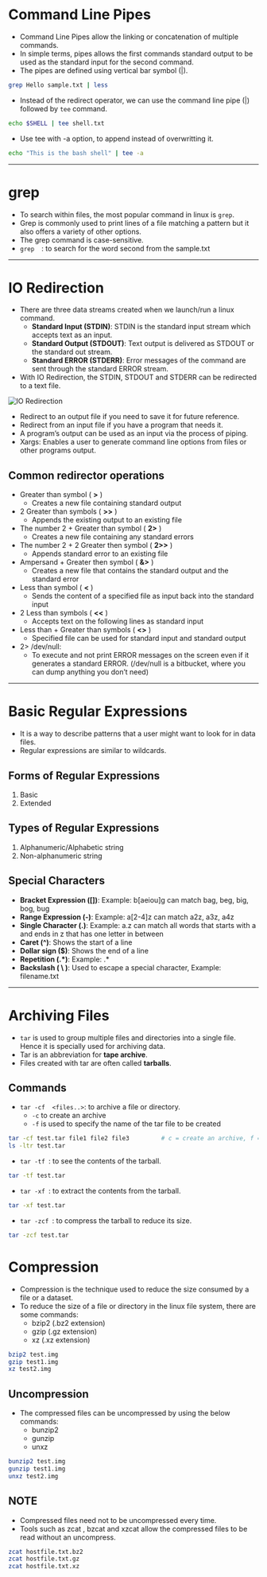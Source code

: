 # Command Line Pipes
- Command Line Pipes allow the linking or concatenation of multiple commands.
- In simple terms, pipes allows the first commands standard output to be used as the standard input for the second command.
- The pipes are defined using vertical bar symbol (|).
```bash
grep Hello sample.txt | less
```
- Instead of the redirect operator, we can use the command line pipe (|) followed by <code>tee</code> command.
```bash
echo $SHELL | tee shell.txt
```
- Use tee with -a option, to append instead of overwritting it.
```bash
echo "This is the bash shell" | tee -a
```

--- 

# grep
- To search within files, the most popular command in linux is <code>grep</code>.
- Grep is commonly used to print lines of a file matching a pattern but it also offers a variety of other options.
- The grep command is case-sensitive.
- <code>grep <search-word> <filename></code>: to search for the word second from the sample.txt

---

# IO Redirection
- There are three data streams created when we launch/run a linux command.
    - **Standard Input (STDIN)**: STDIN is the standard input stream which accepts text as an input.
    - **Standard Output (STDOUT)**: Text output is delivered as STDOUT or the standard out stream.
    - **Standard ERROR (STDERR)**: Error messages of the command are sent through the standard ERROR stream.
- With IO Redirection, the STDIN, STDOUT and STDERR can be redirected to a text file.

![IO Redirection](io-redirection.png)

- Redirect to an output file if you need to save it for future reference.
- Redirect from an input file if you have a program that needs it.
- A program’s output can be used as an input via the process of piping.
- Xargs: Enables a user to generate command line options from files or other programs output.

## Common redirector operations
- Greater than symbol ( **>** )
    - Creates a new file containing standard output
- 2 Greater than symbols ( **>>** )
    - Appends the existing output to an existing file
- The number 2 + Greater than symbol ( **2>** )
    - Creates a new file containing any standard errors
- The number 2 + 2 Greater then symbol ( **2>>** )
    - Appends standard error to an existing file
- Ampersand + Greater then symbol ( **&>** )
    - Creates a new file that contains the standard output and the standard error
- Less than symbol ( **<** )
    - Sends the content of a specified file as input back into the standard input
- 2 Less than symbols ( **<<** )
    - Accepts text on the following lines as standard input
- Less than + Greater than symbols ( **<>** )
    - Specified file can be used for standard input and standard output
- 2> /dev/null: 
    - To execute and not print ERROR messages on the screen even if it generates a standard ERROR. (/dev/null is a bitbucket, where you can dump anything you don’t need)

--- 

# Basic Regular Expressions
- It is a way to describe patterns that a user might want to look for in data files.
- Regular expressions are similar to wildcards.

## Forms of Regular Expressions
1. Basic
2. Extended

## Types of Regular Expressions
1. Alphanumeric/Alphabetic string
2. Non-alphanumeric string

## Special Characters
- **Bracket Expression ([])**: Example: b[aeiou]g can match bag, beg, big, bog, bug
- **Range Expression (-)**: Example: a[2-4]z can match a2z, a3z, a4z
- **Single Character (.)**: Example: a.z can match all words that starts with a and ends in z that has one letter in between
- **Caret (^)**: Shows the start of a line
- **Dollar sign ($)**: Shows the end of a line
- **Repetition (.*)**: Example: .\*
- **Backslash ( \ )**: Used to escape a special character, Example: filename\.txt

---

# Archiving Files 
- <code>tar</code> is used to group multiple files and directories into a single file. Hence it is specially used for archiving data.
- Tar is an abbreviation for **tape archive**.
- Files created with tar are often called **tarballs**.

## Commands
- <code>tar -cf <tarfile-name> <files..></code>: to archive a file or directory.
    - <code>-c</code> to create an archive
    - <code>-f</code> is used to specify the name of the tar file to be created
```bash
tar -cf test.tar file1 file2 file3         # c = create an archive, f = specify the name of tar file
ls -ltr test.tar
```
- <code>tar -tf <tarfile-name></code>: to see the contents of the tarball.
```bash
tar -tf test.tar
```
- <code>tar -xf <tarfile-name></code>: to extract the contents from the tarball.
```bash
tar -xf test.tar
```
- <code>tar -zcf <tarfile-name></code>: to compress the tarball to reduce its size.
```bash
tar -zcf test.tar
```

# Compression 
- Compression is the technique used to reduce the size consumed by a file or a dataset.
- To reduce the size of a file or directory in the linux file system, there are some commands:
    - bzip2 (.bz2 extension)
    - gzip (.gz extension)
    - xz (.xz extension)
```bash
bzip2 test.img
gzip test1.img
xz test2.img
```

## Uncompression
- The compressed files can be uncompressed by using the below commands:
    - bunzip2
    - gunzip
    - unxz
```bash
bunzip2 test.img
gunzip test1.img
unxz test2.img
```

## NOTE
- Compressed files need not to be uncompressed every time.
- Tools such as zcat , bzcat and xzcat allow the compressed files to be read without an uncompress.
```bash
zcat hostfile.txt.bz2
zcat hostfile.txt.gz
zcat hostfile.txt.xz
```
